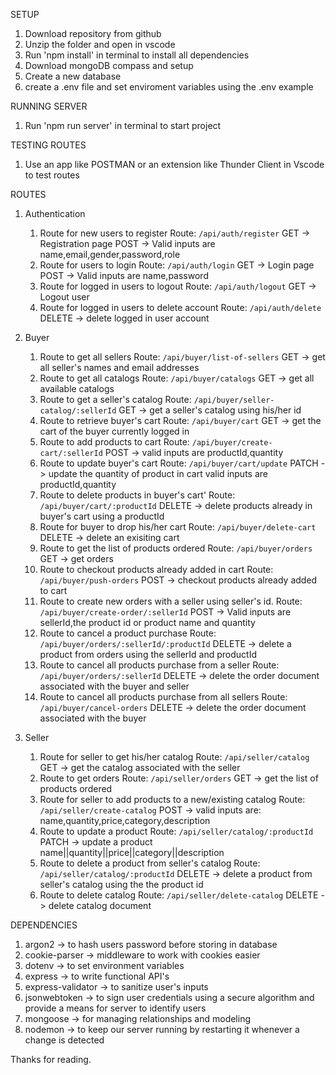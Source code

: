 SETUP

1. Download repository from github
2. Unzip the folder and open in vscode
3. Run 'npm install' in terminal to install all dependencies
4. Download mongoDB compass and setup
5. Create a new database
6. create a .env file and set enviroment variables using the .env example

RUNNING SERVER

1. Run 'npm run server' in terminal to start project

TESTING ROUTES 
1. Use an app like POSTMAN or an extension like Thunder Client in Vscode to test routes

ROUTES

1. Authentication
   1. Route for new users to register
   Route: `/api/auth/register`
   GET -> Registration page
   POST -> Valid inputs are name,email,gender,password,role
   2. Route for users to login
   Route: `/api/auth/login`
   GET -> Login page
   POST -> Valid inputs are name,password
   3. Route for logged in users to logout
   Route: `/api/auth/logout`
   GET -> Logout user
   4. Route for logged in users to delete account
   Route: `/api/auth/delete`
   DELETE -> delete logged in user account

2. Buyer
   1. Route to get all sellers
   Route: `/api/buyer/list-of-sellers`
   GET -> get all seller's names and email addresses
   2. Route to get all catalogs
   Route: `/api/buyer/catalogs`
   GET -> get all available catalogs
   3. Route to get a seller's catalog
   Route: `/api/buyer/seller-catalog/:sellerId`
   GET -> get a seller's catalog using his/her id
   4. Route to retrieve buyer's cart
   Route: `/api/buyer/cart`
   GET -> get the cart of the buyer currently logged in
   5. Route to add products to cart
   Route: `/api/buyer/create-cart/:sellerId`
   POST -> valid inputs are productId,quantity
   6. Route to update buyer's cart
   Route: `/api/buyer/cart/update`
   PATCH -> update the quantity of product in cart
   valid inputs are productId,quantity
   7. Route to delete products in buyer's cart'
   Route: `/api/buyer/cart/:productId`
   DELETE -> delete products already in buyer's cart using a productId
   8. Route for buyer to drop his/her cart
   Route: `/api/buyer/delete-cart`
   DELETE -> delete an exisiting cart
   9. Route to get the list of products ordered
   Route: `/api/buyer/orders`
   GET -> get orders
   10. Route to checkout products already added in cart
   Route: `/api/buyer/push-orders`
   POST -> checkout products already added to cart
   11. Route to create new orders with a seller using seller's id.
   Route: `/api/buyer/create-order/:sellerId`
   POST -> Valid inputs are sellerId,the product id or product name and quantity
   12. Route to cancel a product purchase
   Route: `/api/buyer/orders/:sellerId/:productId`
   DELETE -> delete a product from orders using the sellerId and productId
   13. Route to cancel all products purchase from a seller
   Route: `/api/buyer/orders/:sellerId`
   DELETE -> delete the order document associated with the buyer and seller
   14. Route to cancel all products purchase from all sellers
   Route: `/api/buyer/cancel-orders`
   DELETE -> delete the order document associated with the buyer

3. Seller
   1. Route for seller to get his/her catalog
   Route: `/api/seller/catalog`
   GET -> get the catalog associated with the seller
   2. Route to get orders
   Route: `/api/seller/orders`
   GET -> get the list of products ordered
   4. Route for seller to add products to a new/existing catalog
   Route: `/api/seller/create-catalog`
   POST -> valid inputs are: name,quantity,price,category,description
   4. Route to update a product
   Route: `/api/seller/catalog/:productId`
   PATCH -> update a product name||quantity||price||category||description
   5. Route to delete a product from seller's catalog
   Route: `/api/seller/catalog/:productId`
   DELETE -> delete a product from seller's catalog using the the product id
   6. Route to delete catalog
   Route: `/api/seller/delete-catalog`
   DELETE -> delete catalog document

DEPENDENCIES

1. argon2 -> to hash users password before storing in database
2. cookie-parser -> middleware to work with cookies easier
3. dotenv -> to set environment variables
4. express -> to write functional API's
5. express-validator -> to sanitize user's inputs
6. jsonwebtoken -> to sign user credentials using a secure algorithm and provide a means for server to identify users
7. mongoose -> for managing relationships and modeling
8. nodemon -> to keep our server running by restarting it whenever a change is detected

Thanks for reading.
